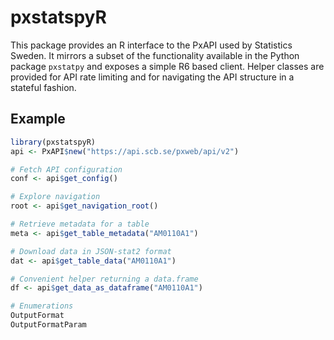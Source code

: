 # pxstatspyR

This package provides an R interface to the PxAPI used by Statistics Sweden.
It mirrors a subset of the functionality available in the Python package
`pxstatpy` and exposes a simple R6 based client.  Helper classes are provided
for API rate limiting and for navigating the API structure in a stateful
fashion.

## Example
```r
library(pxstatspyR)
api <- PxAPI$new("https://api.scb.se/pxweb/api/v2")

# Fetch API configuration
conf <- api$get_config()

# Explore navigation
root <- api$get_navigation_root()

# Retrieve metadata for a table
meta <- api$get_table_metadata("AM0110A1")

# Download data in JSON-stat2 format
dat <- api$get_table_data("AM0110A1")

# Convenient helper returning a data.frame
df <- api$get_data_as_dataframe("AM0110A1")

# Enumerations
OutputFormat
OutputFormatParam
```
